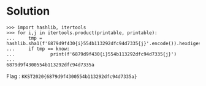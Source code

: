 # Solution

```
>>> import hashlib, itertools
>>> for i,j in itertools.product(printable, printable):
...     tmp = hashlib.sha1(f'6879d9f430{i}554b113292dfc94d7335{j}'.encode()).hexdigest()
...     if tmp == know:
...             print(f'6879d9f430{i}554b113292dfc94d7335{j}')
... 
6879d9f4300554b113292dfc94d7335a
```

Flag : `KKST2020{6879d9f4300554b113292dfc94d7335a}`
